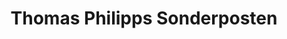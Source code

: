 ---
title: "Thomas Philipps Sonderposten"
url: /luebeck/thomas-philipps-sonderposten/
shop: Kramladen
---